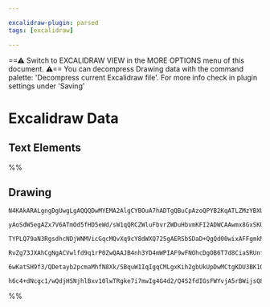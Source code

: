 ```yaml
---

excalidraw-plugin: parsed
tags: [excalidraw]

---
```

==⚠  Switch to EXCALIDRAW VIEW in the MORE OPTIONS menu of this document. ⚠== You can decompress Drawing data with the command palette: 'Decompress current Excalidraw file'. For more info check in plugin settings under 'Saving'


# Excalidraw Data
## Text Elements
%%
## Drawing
```compressed-json
N4KAkARALgngDgUwgLgAQQQDwMYEMA2AlgCYBOuA7hADTgQBuCpAzoQPYB2KqATLZMzYBXUtiRoIACyhQ4zZAHoFAc0JRJQgEYA6bGwC2CgF7N6hbEcK4OCtptbErHALRY8RMpWdx8Q1TdIEfARcZgRmBShcZQUebTieGjoghH0EDihmbgBtcDBQMEKIEm4IIUxmUgojADl8JMLIWERSqCwoBqLMbmcARgB2ADZ+IphuAGZegA5tKameKd6eAFYR

yAoSdW5egAZx7V6ATmOd5fHD5eWd/sW1qQRCZWluFbvrZWDuHbvmKFI2ADWCAAwmx8GxSKUAMS9BCw2GdSCaXDYAHKf5CDjEUHgyESP7WZhwXCBDKIiAAM0I+HwAGVYJ8JIIPOTfv8gQB1TaSF4/P6AhD0mCM9DMkp3DFPDjhLJoXp3NjE7BqMZynbfPKQdHCOAASWIstQ2QAuncKeQ0vruBwhDS7oQsVhSrgduSMVjpcxDTa7ZqIGEEMRuAAWQZ

TYPLQ79aN3RgsdhcNDjWNMVicGqcMQvXq9cY8dWXQ725gAERSbSDaD+QgQd00wixAFFgmkMt7bfg7kI4MRcBXtv0Bmdest+sHDjspnciBwAdaO9O2KjA9wKQQwnc2pgOhIuRlUxsAFZziWUAAq7VKe7aLCPJ79FM4UFphCM4l4GsalKfADFcPpqVVVB5T9LcoAAQSIZRE3QYIKQ6FNSCgcwCEgx4YOgRVyT0DJcAdJgrTQH1Oz9CFHgdAgL23K8H

RvZg73JXAhCgNgACVwlfd9q1rP0ZwQAAJB4nh3YD4mWPIAF9wFNOhcDgOB6T7d8CiaSRUnfCAoOeEYGEIBAKAAIRRNF3WxMEIWhCkrOszoIGwERSSgXU2n0el2RBcy8XQGE4V82z7NIRznNSIzUW1TEzNxVpyA4IkSXSBC8jshyEuC/Qf2pOkGQ0sUgx0gKgpctyBS5YgtjQPgkoK1Kiv5IEhRFf0wXFKqUoyNLWOEKUZW2fK2qclyAHklRVbZ1T

6wKatSH9f3/QDetayb2pcmaMhfN8Xk/SBquW1IqIgqCMLgxKih2gbUkUpDwMCtgKDU3BK1QYiJsK1JGyxa7/jukJHogEkvts5hsH+GkAA1uCmcZViSoGQfwABNENI1meZFleJKjDYAxuBUyB6AIGttkkl6pv0TqIs9Q0IFM2z0RIdb32epK6ciiy0FxiADLBX6oWBQ4+b5n8f3JdjlFtEloUbEspaloWIGJxbHOKoFhuQzh219Io4ECMxhGYABxU

h6c4+dNcgc1/wQdjHSNjhlBxv10lwTRgke7i7mwIg4G4d2/Q4S2fdIGsFWYvjA5rBWijsQ8EGwTJaX9uAAFk2GIBB3ud13V3XBBwAk/hKWpcIcakiSgA
```
%%